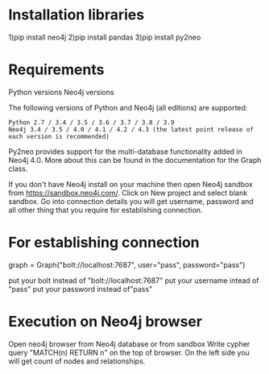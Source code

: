 # Installation libraries

1)pip install neo4j
2)pip install pandas
3)pip install py2neo

# Requirements
Python versions Neo4j versions

The following versions of Python and Neo4j (all editions) are supported:

    Python 2.7 / 3.4 / 3.5 / 3.6 / 3.7 / 3.8 / 3.9
    Neo4j 3.4 / 3.5 / 4.0 / 4.1 / 4.2 / 4.3 (the latest point release of each version is recommended)

Py2neo provides support for the multi-database functionality added in Neo4j 4.0. More about this can be found in the documentation for the Graph class.

If you don't have Neo4j install on your machine then open Neo4j sandbox from https://sandbox.neo4j.com/.
Click on New project and select blank sandbox.
Go into connection details you will get username, password and all other thing that you require for establishing connection.


# For establishing connection
graph = Graph("bolt://localhost:7687", user="pass", password="pass")

put your bolt instead of "bolt://localhost:7687"
put your username intead of "pass"
put your password instead of"pass"

# Execution on Neo4j browser
Open neo4j browser from Neo4j database or from sandbox
Write cypher query "MATCH(n) RETURN n" on the top of browser.
On the left side you will get count of nodes and relationships.

